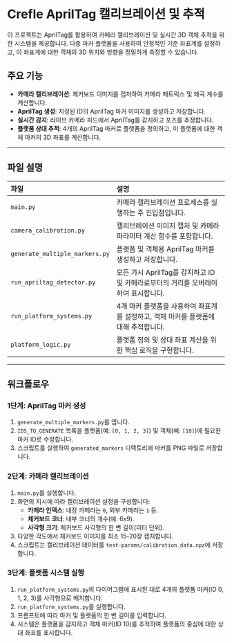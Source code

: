 # Crefle AprilTag 캘리브레이션 및 추적

이 프로젝트는 AprilTag를 활용하여 카메라 캘리브레이션 및 실시간 3D 객체 추적을 위한 시스템을 제공합니다. 다중 마커 플랫폼을 사용하여 안정적인 기준 좌표계를 설정하고, 이 좌표계에 대한 객체의 3D 위치와 방향을 정밀하게 측정할 수 있습니다.

## 주요 기능

-   **카메라 캘리브레이션**: 체커보드 이미지를 캡처하여 카메라 매트릭스 및 왜곡 계수를 계산합니다.
-   **AprilTag 생성**: 지정된 ID의 AprilTag 마커 이미지를 생성하고 저장합니다.
-   **실시간 감지**: 라이브 카메라 피드에서 AprilTag를 감지하고 포즈를 추정합니다.
-   **플랫폼 상대 추적**: 4개의 AprilTag 마커로 플랫폼을 정의하고, 이 플랫폼에 대한 객체 마커의 3D 좌표를 계산합니다.

---

## 파일 설명

| 파일 | 설명 |
| :--- | :--- |
| `main.py` | 카메라 캘리브레이션 프로세스를 실행하는 주 진입점입니다. |
| `camera_calibration.py` | 캘리브레이션 이미지 캡처 및 카메라 파라미터 계산 함수를 포함합니다. |
| `generate_multiple_markers.py` | 플랫폼 및 객체용 AprilTag 마커를 생성하고 저장합니다. |
| `run_apriltag_detector.py` | 모든 가시 AprilTag를 감지하고 ID 및 카메라로부터의 거리를 오버레이하여 표시합니다. |
| `run_platform_systems.py` | 4개 마커 플랫폼을 사용하여 좌표계를 설정하고, 객체 마커를 플랫폼에 대해 추적합니다. |
| `platform_logic.py` | 플랫폼 정의 및 상대 좌표 계산을 위한 핵심 로직을 구현합니다. |

---

## 워크플로우

### 1단계: AprilTag 마커 생성

1.  `generate_multiple_markers.py`를 엽니다.
2.  `IDS_TO_GENERATE` 목록을 플랫폼(예: `[0, 1, 2, 3]`) 및 객체(예: `[10]`)에 필요한 마커 ID로 수정합니다.
3.  스크립트를 실행하여 `generated_markers` 디렉토리에 마커를 PNG 파일로 저장합니다.

### 2단계: 카메라 캘리브레이션

1.  `main.py`를 실행합니다.
2.  화면의 지시에 따라 캘리브레이션 설정을 구성합니다:
    -   **카메라 인덱스**: 내장 카메라는 `0`, 외부 카메라는 `1` 등.
    -   **체커보드 코너**: 내부 코너의 개수(예: 6x9).
    -   **사각형 크기**: 체커보드 사각형의 한 변 길이(미터 단위).
3.  다양한 각도에서 체커보드 이미지를 최소 15-20장 캡처합니다.
4.  스크립트는 캘리브레이션 데이터를 `test-params/calibration_data.npz`에 저장합니다.

### 3단계: 플랫폼 시스템 실행

1.  `run_platform_systems.py`의 다이어그램에 표시된 대로 4개의 플랫폼 마커(ID 0, 1, 2, 3)를 사각형으로 배치합니다.
2.  `run_platform_systems.py`를 실행합니다.
3.  프롬프트에 따라 마커 및 플랫폼의 한 변 길이를 입력합니다.
4.  시스템은 플랫폼을 감지하고 객체 마커(ID 10)를 추적하여 플랫폼의 중심에 대한 상대 좌표를 표시합니다.
